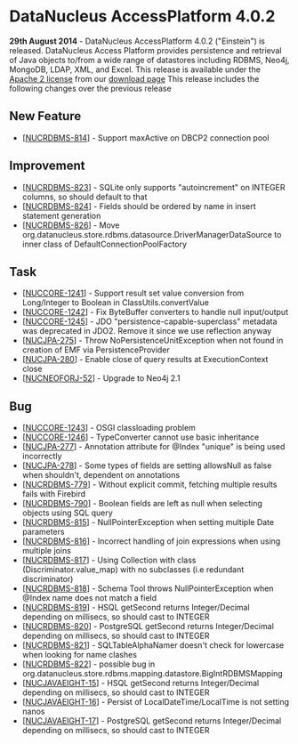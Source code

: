 <head><title>AccessPlatform 4.0.2</title></head>

# DataNucleus AccessPlatform 4.0.2

<div id="dzone_vote_widget" style="float: left; margin-right: 8px;">
    <script type="text/javascript">var dzone_title = 'DataNucleus AccessPlatform 4.0.2 Released';</script>
    <script type="text/javascript">var dzone_url = 'http://www.datanucleus.org/documentation/news/access_platform_4_0_2.html';</script>
    <script type="text/javascript" language="javascript" src="http://widgets.dzone.com/widgets/zoneit.js"></script>
</div>

__29th August 2014__ - DataNucleus AccessPlatform 4.0.2 ("Einstein") is released.
DataNucleus Access Platform provides persistence and retrieval of Java objects to/from a wide range of datastores including RDBMS, Neo4j, MongoDB, LDAP, XML, and Excel.
This release is available under the [Apache 2 license](http://www.datanucleus.org/documentation/license.html) from our [download page](http://www.datanucleus.org/download.html) 
This release includes the following changes over the previous release


## New Feature

<ul>
<li>[<a href='http://issues.datanucleus.org/browse/NUCRDBMS-814'>NUCRDBMS-814</a>] -         Support maxActive on DBCP2 connection pool
</li>
</ul>


## Improvement

<ul>
<li>[<a href='http://issues.datanucleus.org/browse/NUCRDBMS-823'>NUCRDBMS-823</a>] -         SQLite only supports &quot;autoincrement&quot; on INTEGER columns, so should default to that
</li>
<li>[<a href='http://issues.datanucleus.org/browse/NUCRDBMS-824'>NUCRDBMS-824</a>] -         Fields should be ordered by name in insert statement generation
</li>
<li>[<a href='http://issues.datanucleus.org/browse/NUCRDBMS-826'>NUCRDBMS-826</a>] -         Move org.datanucleus.store.rdbms.datasource.DriverManagerDataSource to inner class of DefaultConnectionPoolFactory
</li>
</ul>


## Task

<ul>
<li>[<a href='http://issues.datanucleus.org/browse/NUCCORE-1241'>NUCCORE-1241</a>] -         Support result set value conversion from Long/Integer to Boolean in ClassUtils.convertValue
</li>
<li>[<a href='http://issues.datanucleus.org/browse/NUCCORE-1242'>NUCCORE-1242</a>] -         Fix ByteBuffer converters to handle null input/output
</li>
<li>[<a href='http://issues.datanucleus.org/browse/NUCCORE-1245'>NUCCORE-1245</a>] -         JDO &quot;persistence-capable-superclass&quot; metadata was deprecated in JDO2. Remove it since we use reflection anyway
</li>
<li>[<a href='http://issues.datanucleus.org/browse/NUCJPA-275'>NUCJPA-275</a>] -         Throw NoPersistenceUnitException when not found in creation of EMF via PersistenceProvider
</li>
<li>[<a href='http://issues.datanucleus.org/browse/NUCJPA-280'>NUCJPA-280</a>] -         Enable close of query results at ExecutionContext close
</li>
<li>[<a href='http://issues.datanucleus.org/browse/NUCNEOFORJ-52'>NUCNEOFORJ-52</a>] -         Upgrade to Neo4j 2.1
</li>
</ul>


## Bug

<ul>
<li>[<a href='http://issues.datanucleus.org/browse/NUCCORE-1243'>NUCCORE-1243</a>] -         OSGI classloading problem
</li>
<li>[<a href='http://issues.datanucleus.org/browse/NUCCORE-1246'>NUCCORE-1246</a>] -         TypeConverter cannot use basic inheritance
</li>
<li>[<a href='http://issues.datanucleus.org/browse/NUCJPA-277'>NUCJPA-277</a>] -         Annotation attribute for @Index &quot;unique&quot; is being used incorrectly
</li>
<li>[<a href='http://issues.datanucleus.org/browse/NUCJPA-278'>NUCJPA-278</a>] -         Some types of fields are setting allowsNull as false when shouldn't, dependent on annotations
</li>
<li>[<a href='http://issues.datanucleus.org/browse/NUCRDBMS-779'>NUCRDBMS-779</a>] -         Without explicit commit, fetching multiple results fails with Firebird
</li>
<li>[<a href='http://issues.datanucleus.org/browse/NUCRDBMS-790'>NUCRDBMS-790</a>] -         Boolean fields are left as null when selecting objects using SQL query
</li>
<li>[<a href='http://issues.datanucleus.org/browse/NUCRDBMS-815'>NUCRDBMS-815</a>] -         NullPointerException when setting multiple Date parameters
</li>
<li>[<a href='http://issues.datanucleus.org/browse/NUCRDBMS-816'>NUCRDBMS-816</a>] -         Incorrect handling of join expressions when using multiple joins
</li>
<li>[<a href='http://issues.datanucleus.org/browse/NUCRDBMS-817'>NUCRDBMS-817</a>] -         Using Collection with class (Discriminator.value_map) with no subclasses (i.e redundant discriminator)
</li>
<li>[<a href='http://issues.datanucleus.org/browse/NUCRDBMS-818'>NUCRDBMS-818</a>] -         Schema Tool throws NullPointerException when @Index name does not match a field
</li>
<li>[<a href='http://issues.datanucleus.org/browse/NUCRDBMS-819'>NUCRDBMS-819</a>] -         HSQL getSecond returns Integer/Decimal depending on millisecs, so should cast to INTEGER
</li>
<li>[<a href='http://issues.datanucleus.org/browse/NUCRDBMS-820'>NUCRDBMS-820</a>] -          PostgreSQL getSecond returns Integer/Decimal depending on millisecs, so should cast to INTEGER
</li>
<li>[<a href='http://issues.datanucleus.org/browse/NUCRDBMS-821'>NUCRDBMS-821</a>] -         SQLTableAlphaNamer doesn't check for lowercase when looking for name clashes
</li>
<li>[<a href='http://issues.datanucleus.org/browse/NUCRDBMS-822'>NUCRDBMS-822</a>] -         possible bug in org.datanucleus.store.rdbms.mapping.datastore.BigIntRDBMSMapping
</li>
<li>[<a href='http://issues.datanucleus.org/browse/NUCJAVAEIGHT-15'>NUCJAVAEIGHT-15</a>] -         HSQL getSecond returns Integer/Decimal depending on millisecs, so should cast to INTEGER
</li>
<li>[<a href='http://issues.datanucleus.org/browse/NUCJAVAEIGHT-16'>NUCJAVAEIGHT-16</a>] -         Persist of LocalDateTime/LocalTime is not setting nanos
</li>
<li>[<a href='http://issues.datanucleus.org/browse/NUCJAVAEIGHT-17'>NUCJAVAEIGHT-17</a>] -         PostgreSQL getSecond returns Integer/Decimal depending on millisecs, so should cast to INTEGER
</li>
</ul>

